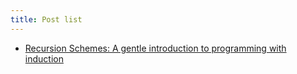 ```yaml
---
title: Post list
---
```


- [Recursion Schemes: A gentle introduction to programming with induction](/posts/recursion-schemes.html)
